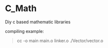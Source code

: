 # C_Math
Diy c based mathematic libraries

compiling example:
> cc -o main main.o linker.o ./Vector/vector.o
